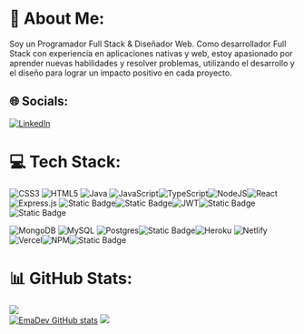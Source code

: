 # 💫 About Me:
Soy un Programador Full Stack & Diseñador Web.
Como desarrollador Full Stack con experiencia en aplicaciones nativas y web, estoy apasionado por aprender nuevas habilidades y resolver problemas, utilizando el desarrollo y el diseño para lograr un impacto positivo en cada proyecto.

## 🌐 Socials:
[![LinkedIn](https://img.shields.io/badge/LinkedIn-%230077B5.svg?logo=linkedin&logoColor=white)](https://linkedin.com/in/emanuel-cisterna) 

# 💻 Tech Stack:
![CSS3](https://img.shields.io/badge/css3-%231572B6.svg?style=flat&logo=css3&logoColor=white) ![HTML5](https://img.shields.io/badge/html5-%23E34F26.svg?style=flat&logo=html5&logoColor=white) ![Java](https://img.shields.io/badge/java-%23ED8B00.svg?style=flat&logo=java&logoColor=white) ![JavaScript](https://img.shields.io/badge/javascript-%23323330.svg?style=flat&logo=javascript&logoColor=%23F7DF1E)![TypeScript](https://img.shields.io/badge/typescript-%23007ACC.svg?style=flat&logo=typescript&logoColor=white)![NodeJS](https://img.shields.io/badge/node.js-6DA55F?style=flat&logo=node.js&logoColor=white)![React](https://img.shields.io/badge/react-%2320232a.svg?style=flat&logo=react&logoColor=%2361DAFB)![Express.js](https://img.shields.io/badge/express.js-%23404d59.svg?style=flat&logo=express&logoColor=%2361DAFB) ![Static Badge](https://img.shields.io/badge/Next.js-black?logo=next.js)![Static Badge](https://img.shields.io/badge/PWA-blue?logo=pwa)![JWT](https://img.shields.io/badge/JWT-black?style=flat&logo=JSON%20web%20tokens)![Static Badge](https://img.shields.io/badge/Styled--Components-white?logo=styled%20components)![Static Badge](https://img.shields.io/badge/Tailwind%20Css-blue?logo=tailwind%20css)

![MongoDB](https://img.shields.io/badge/MongoDB-%234ea94b.svg?style=flat&logo=mongodb&logoColor=white) ![MySQL](https://img.shields.io/badge/mysql-%2300f.svg?style=flat&logo=mysql&logoColor=white) ![Postgres](https://img.shields.io/badge/postgres-%23316192.svg?style=flat&logo=postgresql&logoColor=white)![Static Badge](https://img.shields.io/badge/firebase-white?logo=firebase)![Heroku](https://img.shields.io/badge/heroku-%23430098.svg?style=flat&logo=heroku&logoColor=white) ![Netlify](https://img.shields.io/badge/netlify-%23000000.svg?style=flat&logo=netlify&logoColor=#00C7B7) ![Vercel](https://img.shields.io/badge/vercel-%23000000.svg?style=flat&logo=vercel&logoColor=white)![NPM](https://img.shields.io/badge/NPM-%23000000.svg?style=flat&logo=npm&logoColor=white)![Static Badge](https://img.shields.io/badge/Git-white?logo=git)

# 📊 GitHub Stats:
![](https://github-readme-stats.vercel.app/api/top-langs/?username=matias4633&theme=vision-friendly-dark&hide_border=false&include_all_commits=true&count_private=true&layout=compact)</br>
[![EmaDev GitHub stats](https://github-readme-stats.vercel.app/api?username=EmaDev)](https://github.com/anuraghazra/github-readme-stats)
![](https://github-readme-streak-stats.herokuapp.com/?user=EmaDev&theme=vision-friendly-dark&hide_border=false)


